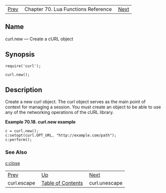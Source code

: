 |     |     |     |
| --- | --- | --- |
| [Prev](lua.ref.curl.escape)  | Chapter 70. Lua Functions Reference |  [Next](lua.ref.curl.unescape) |

<a name="lua.ref.curl.new"></a>
## Name

curl.new — Create a cURL object

<a name="idp15663536"></a>
## Synopsis

`require('curl');`

`curl.new();`

<a name="idp15666496"></a>
## Description

Create a new curl object. The curl object serves as the main point of context for managing a session. You must create an object to be able to use any of the networking operations of the cURL library.

<a name="lua.ref.curl.new.example"></a>

**Example 70.18. curl.new example**

```
c = curl.new();
c:setopt(curl.OPT_URL, "http://example.com/path");
c:perform();
```

<a name="idp15670528"></a>
### See Also

[c:close](lua.ref.curl.c_close "c:close")

|     |     |     |
| --- | --- | --- |
| [Prev](lua.ref.curl.escape)  | [Up](lua.function.details) |  [Next](lua.ref.curl.unescape) |
| curl.escape  | [Table of Contents](index) |  curl.unescape |

